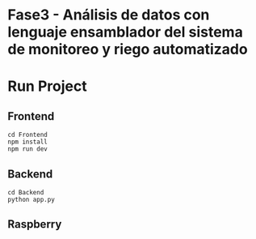 # Fase3 -  Análisis de datos con lenguaje ensamblador del sistema de monitoreo y riego automatizado

# Run Project

## Frontend 

```
cd Frontend
npm install 
npm run dev
```

## Backend 

```
cd Backend
python app.py
```

## Raspberry 
```

```